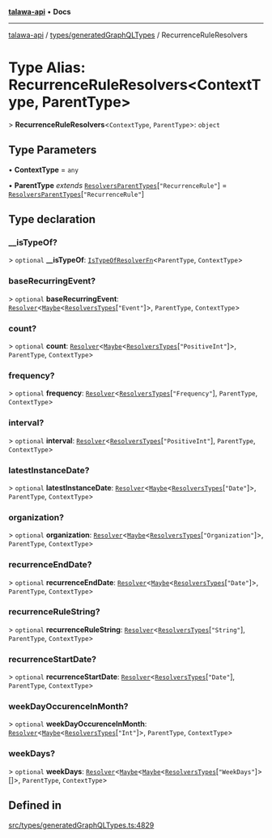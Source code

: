 [**talawa-api**](../../../README.md) • **Docs**

***

[talawa-api](../../../modules.md) / [types/generatedGraphQLTypes](../README.md) / RecurrenceRuleResolvers

# Type Alias: RecurrenceRuleResolvers\<ContextType, ParentType\>

\> **RecurrenceRuleResolvers**\<`ContextType`, `ParentType`\>: `object`

## Type Parameters

• **ContextType** = `any`

• **ParentType** *extends* [`ResolversParentTypes`](ResolversParentTypes.md)\[`"RecurrenceRule"`\] = [`ResolversParentTypes`](ResolversParentTypes.md)\[`"RecurrenceRule"`\]

## Type declaration

### \_\_isTypeOf?

\> `optional` **\_\_isTypeOf**: [`IsTypeOfResolverFn`](IsTypeOfResolverFn.md)\<`ParentType`, `ContextType`\>

### baseRecurringEvent?

\> `optional` **baseRecurringEvent**: [`Resolver`](Resolver.md)\<[`Maybe`](Maybe.md)\<[`ResolversTypes`](ResolversTypes.md)\[`"Event"`\]\>, `ParentType`, `ContextType`\>

### count?

\> `optional` **count**: [`Resolver`](Resolver.md)\<[`Maybe`](Maybe.md)\<[`ResolversTypes`](ResolversTypes.md)\[`"PositiveInt"`\]\>, `ParentType`, `ContextType`\>

### frequency?

\> `optional` **frequency**: [`Resolver`](Resolver.md)\<[`ResolversTypes`](ResolversTypes.md)\[`"Frequency"`\], `ParentType`, `ContextType`\>

### interval?

\> `optional` **interval**: [`Resolver`](Resolver.md)\<[`ResolversTypes`](ResolversTypes.md)\[`"PositiveInt"`\], `ParentType`, `ContextType`\>

### latestInstanceDate?

\> `optional` **latestInstanceDate**: [`Resolver`](Resolver.md)\<[`Maybe`](Maybe.md)\<[`ResolversTypes`](ResolversTypes.md)\[`"Date"`\]\>, `ParentType`, `ContextType`\>

### organization?

\> `optional` **organization**: [`Resolver`](Resolver.md)\<[`Maybe`](Maybe.md)\<[`ResolversTypes`](ResolversTypes.md)\[`"Organization"`\]\>, `ParentType`, `ContextType`\>

### recurrenceEndDate?

\> `optional` **recurrenceEndDate**: [`Resolver`](Resolver.md)\<[`Maybe`](Maybe.md)\<[`ResolversTypes`](ResolversTypes.md)\[`"Date"`\]\>, `ParentType`, `ContextType`\>

### recurrenceRuleString?

\> `optional` **recurrenceRuleString**: [`Resolver`](Resolver.md)\<[`ResolversTypes`](ResolversTypes.md)\[`"String"`\], `ParentType`, `ContextType`\>

### recurrenceStartDate?

\> `optional` **recurrenceStartDate**: [`Resolver`](Resolver.md)\<[`ResolversTypes`](ResolversTypes.md)\[`"Date"`\], `ParentType`, `ContextType`\>

### weekDayOccurenceInMonth?

\> `optional` **weekDayOccurenceInMonth**: [`Resolver`](Resolver.md)\<[`Maybe`](Maybe.md)\<[`ResolversTypes`](ResolversTypes.md)\[`"Int"`\]\>, `ParentType`, `ContextType`\>

### weekDays?

\> `optional` **weekDays**: [`Resolver`](Resolver.md)\<[`Maybe`](Maybe.md)\<[`Maybe`](Maybe.md)\<[`ResolversTypes`](ResolversTypes.md)\[`"WeekDays"`\]\>[]\>, `ParentType`, `ContextType`\>

## Defined in

[src/types/generatedGraphQLTypes.ts:4829](https://github.com/PalisadoesFoundation/talawa-api/blob/a6e7ac91b581c9109559657faf0f934f3eb41fe7/src/types/generatedGraphQLTypes.ts#L4829)
